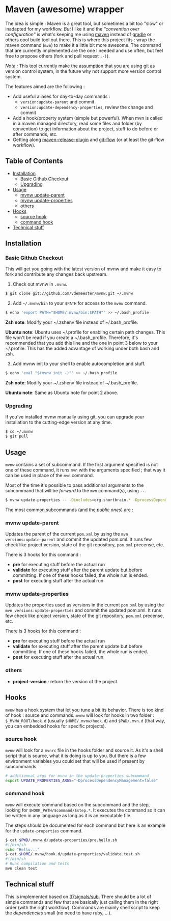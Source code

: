 # Maven (awesome) wrapper

The idea is simple : Maven is a great tool, but sometimes a bit too "slow" or inadapted for my workflow. *But* I like it and the *"convention over configuration"* is what's keeping me using [maven][] instead of [gradle][] or others cool build tool out there. This is where this project fits : wrap the maven command (``mvn``) to make it a little bit more awesome. The command that are currently implemented are the one I needed and use often, but feel free to propose others (fork and pull request ``;-)``).

_Note :_ This tool currently make the assumption that you are using [git][] as version control system, in the future why not support more version control system.

The features aimed are the following :

* Add useful aliases for day-to-day commands :
  * ``version:update-parent`` and commit
  * ``version:update-dependency-properties``, review the change and commit
* Add a hook/property system (simple but powerful). When mvn is called in a maven managed directory, read some files and folder (by convention) to get information about the project, stuff to do before or after commands, etc.
* Getting along [maven-release-plugin][] and [git-flow][] (or at least the git-flow workflow).

## Table of Contents

* [Installation](#installation)
  * [Basic Github Checkout](#basic-github-checkout)
  * [Upgrading](#upgrading)
* [Usage](#usage)
  * [mvnw update-parent](#mvnw-update-parent)
  * [mvnw update-properties](#mvnw-update-properties)
  * [others](#others)
* [Hooks](#hooks)
  * [source hook](#source-hook)
  * [command hook](#command-hook)
* [Technical stuff](#technical-stuff)

## Installation

### Basic Github Checkout

This will get you going with the latest version of mvnw and make it easy to fork and contribute any changes back upstream.

1. Check out mvnw in ``.mvnw``.

```bash
$ git clone git://github.com/vdemeester/mvnw.git ~/.mvnw
```

2. Add ``~/.mvnw/bin`` to your ``$PATH`` for access to the ``mvnw`` command.

```bash
$ echo 'export PATH="$HOME/.mvnw/bin:$PATH"' >> ~/.bash_profile
```

__Zsh note__: Modify your ~/.zshenv file instead of ~/.bash_profile.

__Ubuntu note__: Ubuntu uses ~/.profile for enabling certain path changes. This file won't be read if you create a ~/.bash_profile. Therefore, it's recommended that you add this line and the one in point 3 below to your ~/.profile. This has the added advantage of working under both bash and zsh.

3. Add mvnw init to your shell to enable autocompletion and stuff.

```bash
$ echo 'eval "$(mvnw init -)"' >> ~/.bash_profile
```

__Zsh note__: Modify your ~/.zshenv file instead of ~/.bash_profile.

__Ubuntu note__: Same as Ubuntu note for point 2 above.

### Upgrading

If you've installed mvnw manually using git, you can upgrade your installation to the cutting-edge version at any time.

```bash
$ cd ~/.mvnw
$ git pull
```

## Usage

``mvnw`` contains a set of subcommand. If the first argument specified is not
one of these command, it runs ``mvn`` with the arguments specified ; that way
it can be used in place of the ``mvn`` command.

Most of the time it's possible to pass additionnal arguments to the subcommand
that will be _forward_ to the ``mvn`` command(s), using ``--``.

```sh
$ mvnw update-properties -- -Dincludes=org.shortbrain.* -DprocessDependencyManagement=false
```

The most common subcommands (and the _public ones_) are :

### mvnw update-parent

Updates the parent of the current ``pom.xml`` by using the ``mvn
versions:update-parent`` and commit the updated pom.xml. It runs few check
like project version, state of the git repository, ``pom.xml`` precense, etc.

There is 3 hooks for this command :
* __pre__ for executing stuff before the actual run
* __validate__ for executing stuff after the parent update but before
  committing. If one of these hooks failed, the whole run is ended.
* __post__ for executing stuff after the actual run

### mvnw update-properties

Updates the properties used as versions in the current ``pom.xml`` by using the
``mvn versions:update-properties`` and commit the updated pom.xml. 
It runs few check like project version, state of the git repository, 
``pom.xml`` precense, etc.

There is 3 hooks for this command :
* __pre__ for executing stuff before the actual run
* __validate__ for executing stuff after the parent update but before
  committing. If one of these hooks failed, the whole run is ended.
* __post__ for executing stuff after the actual run

### others

* __project-version__ : return the version of the project.

## Hooks

``mvnw`` has a hook system that let you tune a bit its behavior. There is too
kind of hook : source and commands. ``mvnw`` will look for hooks in two folder
: ``$_MVNW_ROOT/hook.d`` (usually ``$HOME/.mvnw/hook.d``) and ``$PWD/.mvn.d``
(that way, you can embedded hooks for specific projects).

### source hook

``mvnw`` will look for a ``mvnrc`` file in the hooks folder and source it.
As it's a shell script that is source, what it is doing is up to you. But
there is a few environment variables you could set that will be used if
present by subcommands.

```sh
# additionnal args for mvnw in the update-properties subcommand
export UPDATE_PROPERTIES_ARGS="-DprocessDependencyManagement=false"
```

### command hook

``mvnw`` will execute command based on the subcommand and the step, looking
for ``$HOOK_PATH/$command/$step.*``. It executes the command so it can be 
written in any language as long as it is an executable file.

The steps should be documented for each command but here is an example for the
``update-properties`` command.

```sh
$ cat $PWD/.mvnw.d/update-properties/pre.hello.sh
#!/bin/sh
echo "Hello..."
$ cat $HOME/.mvnw/hook.d/update-properties/validate.test.sh
#!/bin/sh
# Runs compilation and tests
mvn clean test
```

## Technical stuff

This is implemented based on [37signals/sub](http://github.com/37signals/sub). There should be a lot of simple commands and few that are basically just calling them in the right order (with the right workflow). Commands are mainly shell script to keep the _dependencies_ small (no need to have ruby, …).

[maven]: http://maven.apache.org/
[git]: http://git-scm.com
[gradle]: http://www.gradle.org/
[maven-versions-plugin]: http://mojo.codehaus.org/versions-maven-plugin/
[maven-release-plugin]: http://maven.apache.org/plugins/maven-release-plugin/
[git-flow]: https://github.com/nvie/gitflow
